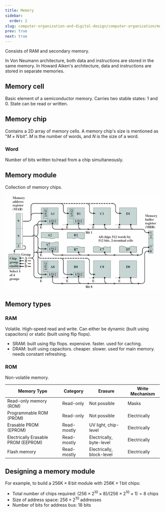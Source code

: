 ```yaml
---
title: Memory
sidebar:
  order: 2
slug: computer-organization-and-digital-design/computer-organization/memory
prev: true
next: true
---
```


Consists of RAM and secondary memory.

In Von Neumann architecture, both data and instructions are stored in the same memory. In Howard Aiken's architecture, data and instructions are stored in separate memories.

## Memory cell

Basic element of a semiconductor memory. Carries two stable states: 1 and 0. State can be read or written.

## Memory chip

Contains a 2D array of memory cells. A memory chip's size is mentioned as "$M \times N\,\text{bit}$". $M$ is the number of words, and $N$ is the size of a word.

### Word

Number of bits written to/read from a chip simultaneously.

## Memory module

Collection of memory chips.

<figure style="max-width: 700px; margin: 10px auto;">

![Memory module organization](./images/memory-module-organization.jpg)

</figure>

## Memory types

### RAM

Volatile. High-speed read and write. Can either be dynamic (built using capacitors) or static (built using flip flops).

- SRAM: built using flip flops. expensive. faster. used for caching.
- DRAM: built using capacitors. cheaper. slower. used for main memory. needs constant refreshing.

### ROM

Non-volatile memory.

| Memory Type                         | Category    | Erasure                   | Write Mechanism |
| ----------------------------------- | ----------- | ------------------------- | --------------- |
| Read-only memory (ROM)              | Read-only   | Not possible              | Masks           |
| Programmable ROM (PROM)             | Read-only   | Not possible              | Electrically    |
| Erasable PROM (EPROM)               | Read-mostly | UV light, chip-level      | Electrically    |
| Electrically Erasable PROM (EEPROM) | Read-mostly | Electrically, byte-level  | Electrically    |
| Flash memory                        | Read-mostly | Electrically, block-level | Electrically    |

## Designing a memory module

For example, to build a $256\text{K}\times 8\,\text{bit}$ module with $256\text{K}\times 1\,\text{bit}$ chips:

- Total number of chips required: $(256 \times 2^{10} \times 8) / (256 \times 2^{10} \times 1) = 8$ chips
- Size of address space: $256\times 2^{10}$ addresses
- Number of bits for address bus: $18$ bits
